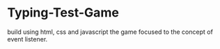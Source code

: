 # Typing-Test-Game
build using html, css and javascript 
the game focused to the concept of event listener.
